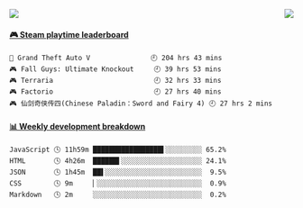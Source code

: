 <p>
<!--   <img src="https://moe-counter.anyfan.repl.co/get/@github.readme"> -->
  <img src="https://api.anyfan.top/count/?name=anyfan">
  <img src="https://weather-icon.anyfan.repl.co/@shanghai" align="right">
</p>


<!-- steam-box start -->
#### <a href="https://gist.github.com/2bb05a98c541b99e8793360d7e14488a" target="_blank">🎮 Steam playtime leaderboard</a>
```text
🚓 Grand Theft Auto V               🕘 204 hrs 43 mins
🎮 Fall Guys: Ultimate Knockout     🕘 39 hrs 53 mins
🎮 Terraria                         🕘 32 hrs 33 mins
🎮 Factorio                         🕘 27 hrs 40 mins
🎮 仙剑奇侠传四(Chinese Paladin：Sword and Fairy 4) 🕘 27 hrs 2 mins
```
<!-- Powered by https://github.com/YouEclipse/steam-box . -->
<!-- steam-box end -->



<!-- waka-box start -->
#### <a href="https://gist.github.com/5c5782f031552061812db2d260d88847" target="_blank">📊 Weekly development breakdown</a>
```text
JavaScript 🕓 11h59m █████████████████▌░░░░░░░░░ 65.2%
HTML       🕓 4h26m  ██████▌░░░░░░░░░░░░░░░░░░░░ 24.1%
JSON       🕓 1h45m  ██▌░░░░░░░░░░░░░░░░░░░░░░░░  9.5%
CSS        🕓 9m     ▏░░░░░░░░░░░░░░░░░░░░░░░░░░  0.9%
Markdown   🕓 2m     ░░░░░░░░░░░░░░░░░░░░░░░░░░░  0.2%
```
<!-- Powered by https://github.com/YouEclipse/waka-box-go . -->
<!-- waka-box end -->


<!--
**anyfan/anyfan** is a ✨ _special_ ✨ repository because its `README.md` (this file) appears on your GitHub profile.

Here are some ideas to get you started:

- 🔭 I’m currently working on ...
- 🌱 I’m currently learning ...
- 👯 I’m looking to collaborate on ...
- 🤔 I’m looking for help with ...
- 💬 Ask me about ...
- 📫 How to reach me: ...
- 😄 Pronouns: ...
- ⚡ Fun fact: ...
-->
